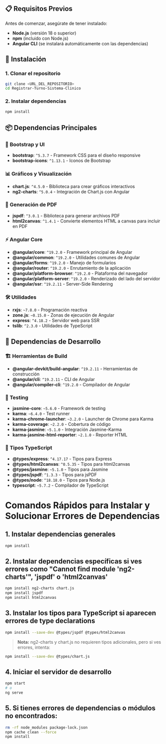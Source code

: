 ## 📋 Requisitos Previos

Antes de comenzar, asegúrate de tener instalado:

- **Node.js** (versión 18 o superior)
- **npm** (incluido con Node.js)
- **Angular CLI** (se instalará automáticamente con las dependencias)

## 🚀 Instalación

### 1. Clonar el repositorio
```bash
git clone <URL_DEL_REPOSITORIO>
cd Registrar-Turno-Sistema-Clinico
```

### 2. Instalar dependencias
```bash
npm install
```

## 📦 Dependencias Principales

### 🎨 **Bootstrap y UI**
- **bootstrap**: `^5.3.7` - Framework CSS para el diseño responsive
- **bootstrap-icons**: `^1.13.1` - Iconos de Bootstrap

### 📊 **Gráficos y Visualización**
- **chart.js**: `^4.5.0` - Biblioteca para crear gráficos interactivos
- **ng2-charts**: `^5.0.4` - Integración de Chart.js con Angular

### 📄 **Generación de PDF**
- **jspdf**: `^3.0.1` - Biblioteca para generar archivos PDF
- **html2canvas**: `^1.4.1` - Convierte elementos HTML a canvas para incluir en PDF

### ⚡ **Angular Core**
- **@angular/core**: `^19.2.0` - Framework principal de Angular
- **@angular/common**: `^19.2.0` - Utilidades comunes de Angular
- **@angular/forms**: `^19.2.0` - Manejo de formularios
- **@angular/router**: `^19.2.0` - Enrutamiento de la aplicación
- **@angular/platform-browser**: `^19.2.0` - Plataforma del navegador
- **@angular/platform-server**: `^19.2.0` - Renderizado del lado del servidor
- **@angular/ssr**: `^19.2.11` - Server-Side Rendering

### 🛠️ **Utilidades**
- **rxjs**: `~7.8.0` - Programación reactiva
- **zone.js**: `~0.15.0` - Zonas de ejecución de Angular
- **express**: `^4.18.2` - Servidor web para SSR
- **tslib**: `^2.3.0` - Utilidades de TypeScript

## 🔧 Dependencias de Desarrollo

### 🏗️ **Herramientas de Build**
- **@angular-devkit/build-angular**: `^19.2.11` - Herramientas de construcción
- **@angular/cli**: `^19.2.11` - CLI de Angular
- **@angular/compiler-cli**: `^19.2.0` - Compilador de Angular

### 🧪 **Testing**
- **jasmine-core**: `~5.6.0` - Framework de testing
- **karma**: `~6.4.0` - Test runner
- **karma-chrome-launcher**: `~3.2.0` - Launcher de Chrome para Karma
- **karma-coverage**: `~2.2.0` - Cobertura de código
- **karma-jasmine**: `~5.1.0` - Integración Jasmine-Karma
- **karma-jasmine-html-reporter**: `~2.1.0` - Reporter HTML

### 📝 **Tipos TypeScript**
- **@types/express**: `^4.17.17` - Tipos para Express
- **@types/html2canvas**: `^0.5.35` - Tipos para html2canvas
- **@types/jasmine**: `~5.1.0` - Tipos para Jasmine
- **@types/jspdf**: `^1.3.3` - Tipos para jsPDF
- **@types/node**: `^18.18.0` - Tipos para Node.js
- **typescript**: `~5.7.2` - Compilador de TypeScript

# Comandos Rápidos para Instalar y Solucionar Errores de Dependencias

## 1. Instalar dependencias generales
```bash
npm install
```

## 2. Instalar dependencias específicas si ves errores como "Cannot find module 'ng2-charts'", 'jspdf' o 'html2canvas'
```bash
npm install ng2-charts chart.js
npm install jspdf
npm install html2canvas
```

## 3. Instalar los tipos para TypeScript si aparecen errores de type declarations
```bash
npm install --save-dev @types/jspdf @types/html2canvas
```
> **Nota:** ng2-charts y chart.js no requieren tipos adicionales, pero si ves errores, intenta:
```bash
npm install --save-dev @types/chart.js
```

## 4. Iniciar el servidor de desarrollo
```bash
npm start
# o
ng serve
```

## 5. Si tienes errores de dependencias o módulos no encontrados:
```bash
rm -rf node_modules package-lock.json
npm cache clean --force
npm install
```

